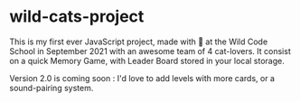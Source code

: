 # wild-cats-project

This is my first ever JavaScript project, made with 🧡 at the Wild Code School in September 2021 with an awesome team of 4 cat-lovers. 
It consist on a quick Memory Game, with Leader Board stored in your local storage. 

Version 2.0 is coming soon : I'd love to add levels with more cards, or a sound-pairing system. 
